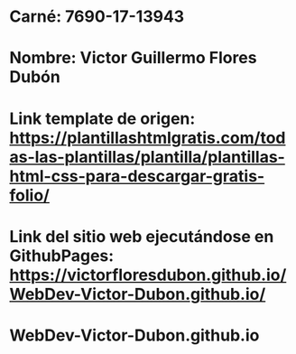 # Carné: 7690-17-13943
# Nombre: Victor Guillermo Flores Dubón

# Link template de origen: https://plantillashtmlgratis.com/todas-las-plantillas/plantilla/plantillas-html-css-para-descargar-gratis-folio/

# Link del sitio web ejecutándose en GithubPages: https://victorfloresdubon.github.io/WebDev-Victor-Dubon.github.io/
# WebDev-Victor-Dubon.github.io
